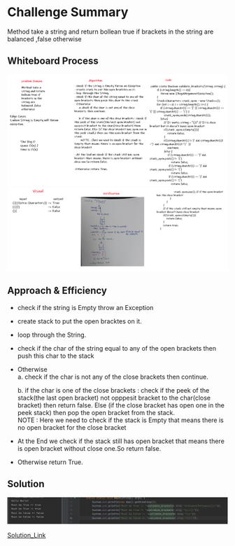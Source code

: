 # Challenge Summary
<!-- Description of the challenge -->
Method take a string and return bollean true if  brackets in the string are balanced ,false otherwise  

## Whiteboard Process
<!-- Embedded whiteboard image -->
![WB1](./Image/whiteBoard1.PNG)  
![WB2](./Image/whiteBoard2.PNG)  
  
## Approach & Efficiency
<!-- What approach did you take? Why? What is the Big O space/time for this approach? -->
- check if the string is Empty throw an Exception  
- create stack to put the open bracktes on it.  
- loop through the String.  
- check if the char of the string equal to any of the open brackets then push this char to the stack  
- Otherwise   
     a. check if the char is not any of the close brackets then continue.  

     b. if the char is one of the close brackets : check if the peek of the stack(the last open bracket) not opppesit bracket to the char(close bracket) then return false. Else (if the close bracket has open one in the peek stack) then pop the open bracket from the stack.    
       NOTE : Here we need to check if the stack is Empty that means there is no open bracket for the close bracket  

- At the End we check if the stack still has open bracket that means there is open bracket without close one.So return false.  

- Otherwise return True.  
    
## Solution
<!-- Show how to run your code, and examples of it in action -->
![App](./Image/App.PNG)  
  
[Solution_Link]()
